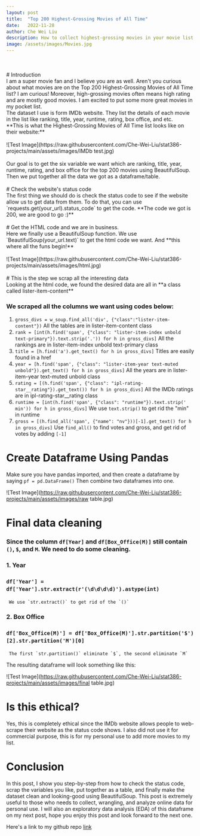 ```yaml
---
layout: post
title:  "Top 200 Highest-Grossing Movies of All Time"
date:   2022-11-28
author: Che Wei Liu
description: How to collect highest-grossing movies in your movie list using BeautifulSoup
image: /assets/images/Movies.jpg
---
```

<br>
<br>
# Introduction
<br>
I am a super movie fan and I believe you are as well. Aren't you curious about what movies are on the Top 200 Highest-Grossing Movies of All Time list? I am curious! Moreover, high-grossing movies often means high rating and are mostly good movies. I am excited to put some more great movies in my pocket list.
<br>
The dataset I use is form IMDb website. They list the details of each movie in the list like ranking, title, year, runtime, rating, box office, and etc.
<br>
**This is what the Highest-Grossing Movies of All Time list looks like on their website:**
<br>
<br>
![Test Image](https://raw.githubusercontent.com/Che-Wei-Liu/stat386-projects/main/assets/images/IMDb test.jpg)
<br>
<br>
Our goal is to get the six variable we want which are ranking, title, year, runtime, rating, and box office for the top 200 movies using BeautifulSoup. Then we put together all the data we got as a dataframe/table.  
<br>
<br>
# Check the website's status code
<br>
The first thing we should do is check the status code to see if the website allow us to get data from them.
To do that, you can use `requests.get(your_url).status_code` to get the code. **The code we got is 200, we are good to go :)**
<br>
<br>
# Get the HTML code and we are in business.
<br>
Here we finally use a BeautifulSoup function. We use `BeautifulSoup(your_url.text)` to get the html code we want. And **this where all the funs begin!**
<br>
<br>
![Test Image](https://raw.githubusercontent.com/Che-Wei-Liu/stat386-projects/main/assets/images/html.jpg)
<br>
<br>
# This is the step we scrap all the interesting data
<br>
Looking at the html code, we found the desired data are all in **a class called lister-item-content**

### We scraped all the columns we want using codes below:
1. `gross_divs = w_soup.find_all('div', {"class":"lister-item-content"})`
     All the tables are in lister-item-content class
2. `rank = [int(h.find('span', {"class": "lister-item-index unbold text-primary"}).text.strip('.')) for h in gross_divs]`
     All the rankings are in lister-item-index unbold text-primary class
3. `title = [h.find('a').get_text() for h in gross_divs]`
     Titles are easily found in a href 
4. `year = [h.find('span', {"class": "lister-item-year text-muted unbold"}).get_text() for h in gross_divs]`
     All the years are in lister-item-year text-muted unbold class
5. `rating = [(h.find('span', {"class": "ipl-rating-star__rating"}).get_text()) for h in gross_divs]`
     All the IMDb ratings are in ipl-rating-star__rating class
6. `runtime = [int(h.find('span', {"class": "runtime"}).text.strip(' min')) for h in gross_divs]`
     We use `text.strip()` to get rid the "min" in runtime
7. `gross = [(h.find_all('span', {"name": "nv"}))[-1].get_text() for h in gross_divs]`
     Use `find_all()` to find votes and gross, and get rid of votes by adding `[-1]`


# Create Dataframe Using Pandas

Make sure you have pandas imported, and then create a dataframe by saying `pf = pd.DataFrame()`
Then combine two dataframes into one.

![Test Image](https://raw.githubusercontent.com/Che-Wei-Liu/stat386-projects/main/assets/images/raw table.jpg)


# Final data cleaning

### Since the column `df[Year]` and `df[Box_Office(M)]` still contain `()`, `$`, and `M`. We need to do some cleaning.

### 1. Year
###    `df['Year'] = df['Year'].str.extract(r'(\d\d\d\d)').astype(int)`
     We use `str.extract()` to get rid of the `()`
### 2. Box Office
###    `df['Box_Office(M)'] = df['Box_Office(M)'].str.partition('$')[2].str.partition('M')[0]`
     The first `str.partition()` eliminate `$`, the second eliminate `M`


The resulting dataframe will look something like this:

![Test Image](https://raw.githubusercontent.com/Che-Wei-Liu/stat386-projects/main/assets/images/final table.jpg)


# Is this ethical?

Yes, this is completely ethical since the IMDb website allows people to web-scrape their website as the status code shows. I also did not use it for commercial purpose, this is for my personal use to add more movies to my list.


# Conclusion
In this post, I show you step-by-step from how to check the status code, scrap the variables you like, put together as a table, and finally make the dataset clean and looking-good using BeautifulSoup. This post is extremely useful to those who needs to collect, wrangling, and analyze online data for personal use. I will also an exploratory data analysis (EDA) of this dataframe on my next post, hope you enjoy this post and look forward to the next one.

Here's a link to my github repo [link](https://github.com/Che-Wei-Liu/Web-Scraping.git)

